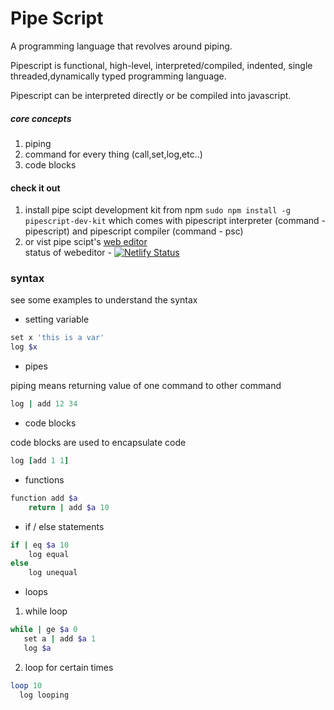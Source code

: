 # Pipe Script

A programming language that revolves around piping.

Pipescript is functional, high-level, interpreted/compiled, indented, single threaded,dynamically typed programming language.

Pipescript can be interpreted directly or be compiled into javascript.

##### core concepts

1. piping
2. command for every thing (call,set,log,etc..)
3. code blocks

#### check it out

1. install pipe scipt development kit from npm `sudo npm install -g pipescript-dev-kit` which comes with pipescript interpreter (command - pipescript) and pipescript compiler (command - psc)
2. or vist pipe scipt's [web editor](https://pipescript.netlify.app/) <br/>
   status of webeditor - [![Netlify Status](https://api.netlify.com/api/v1/badges/a22b7a82-8fd8-4f28-9ee8-af363696dc29/deploy-status)](https://app.netlify.com/sites/pipescript/deploys)

### syntax

see some examples to understand the syntax

- setting variable

```ruby
set x 'this is a var'
log $x
```

- pipes

piping means returning value of one command to other command

```ruby
log | add 12 34
```

- code blocks

code blocks are used to encapsulate code

```ruby
log [add 1 1]
```

- functions

```ruby
function add $a
    return | add $a 10
```

- if / else statements

```ruby
if | eq $a 10
    log equal
else
    log unequal
```

- loops

1. while loop

```ruby
while | ge $a 0
   set a | add $a 1
   log $a
```

2. loop for certain times

```ruby
loop 10
  log looping
```
